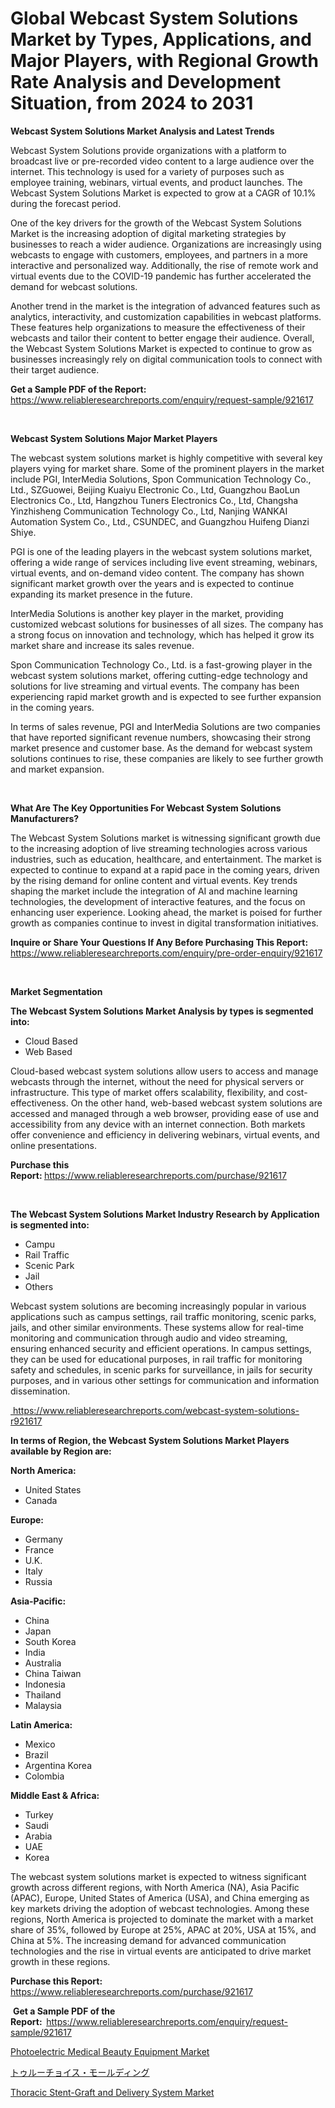 <p><h1>Global Webcast System Solutions Market by Types, Applications, and Major Players, with Regional Growth Rate Analysis and Development Situation, from 2024 to 2031</h1></p><p><strong>Webcast System Solutions Market Analysis and Latest Trends</strong></p>
<p><p>Webcast System Solutions provide organizations with a platform to broadcast live or pre-recorded video content to a large audience over the internet. This technology is used for a variety of purposes such as employee training, webinars, virtual events, and product launches. The Webcast System Solutions Market is expected to grow at a CAGR of 10.1% during the forecast period. </p><p>One of the key drivers for the growth of the Webcast System Solutions Market is the increasing adoption of digital marketing strategies by businesses to reach a wider audience. Organizations are increasingly using webcasts to engage with customers, employees, and partners in a more interactive and personalized way. Additionally, the rise of remote work and virtual events due to the COVID-19 pandemic has further accelerated the demand for webcast solutions.</p><p>Another trend in the market is the integration of advanced features such as analytics, interactivity, and customization capabilities in webcast platforms. These features help organizations to measure the effectiveness of their webcasts and tailor their content to better engage their audience. Overall, the Webcast System Solutions Market is expected to continue to grow as businesses increasingly rely on digital communication tools to connect with their target audience.</p></p>
<p><strong>Get a Sample PDF of the Report:&nbsp;</strong> <a href="https://www.reliableresearchreports.com/enquiry/request-sample/921617">https://www.reliableresearchreports.com/enquiry/request-sample/921617</a></p>
<p>&nbsp;</p>
<p><strong>Webcast System Solutions Major Market Players</strong></p>
<p><p>The webcast system solutions market is highly competitive with several key players vying for market share. Some of the prominent players in the market include PGI, InterMedia Solutions, Spon Communication Technology Co., Ltd., SZGuowei, Beijing Kuaiyu Electronic Co., Ltd, Guangzhou BaoLun Electronics Co., Ltd, Hangzhou Tuners Electronics Co., Ltd, Changsha Yinzhisheng Communication Technology Co., Ltd, Nanjing WANKAI Automation System Co., Ltd., CSUNDEC, and Guangzhou Huifeng Dianzi Shiye.</p><p>PGI is one of the leading players in the webcast system solutions market, offering a wide range of services including live event streaming, webinars, virtual events, and on-demand video content. The company has shown significant market growth over the years and is expected to continue expanding its market presence in the future.</p><p>InterMedia Solutions is another key player in the market, providing customized webcast solutions for businesses of all sizes. The company has a strong focus on innovation and technology, which has helped it grow its market share and increase its sales revenue.</p><p>Spon Communication Technology Co., Ltd. is a fast-growing player in the webcast system solutions market, offering cutting-edge technology and solutions for live streaming and virtual events. The company has been experiencing rapid market growth and is expected to see further expansion in the coming years.</p><p>In terms of sales revenue, PGI and InterMedia Solutions are two companies that have reported significant revenue numbers, showcasing their strong market presence and customer base. As the demand for webcast system solutions continues to rise, these companies are likely to see further growth and market expansion.</p></p>
<p>&nbsp;</p>
<p><strong>What Are The Key Opportunities For Webcast System Solutions Manufacturers?</strong></p>
<p><p>The Webcast System Solutions market is witnessing significant growth due to the increasing adoption of live streaming technologies across various industries, such as education, healthcare, and entertainment. The market is expected to continue to expand at a rapid pace in the coming years, driven by the rising demand for online content and virtual events. Key trends shaping the market include the integration of AI and machine learning technologies, the development of interactive features, and the focus on enhancing user experience. Looking ahead, the market is poised for further growth as companies continue to invest in digital transformation initiatives.</p></p>
<p><strong>Inquire or Share Your Questions If Any Before Purchasing This Report:</strong> <a href="https://www.reliableresearchreports.com/enquiry/pre-order-enquiry/921617">https://www.reliableresearchreports.com/enquiry/pre-order-enquiry/921617</a></p>
<p>&nbsp;</p>
<p><strong>Market Segmentation</strong></p>
<p><strong>The Webcast System Solutions Market Analysis by types is segmented into:</strong></p>
<p><ul><li>Cloud Based</li><li>Web Based</li></ul></p>
<p><p>Cloud-based webcast system solutions allow users to access and manage webcasts through the internet, without the need for physical servers or infrastructure. This type of market offers scalability, flexibility, and cost-effectiveness. On the other hand, web-based webcast system solutions are accessed and managed through a web browser, providing ease of use and accessibility from any device with an internet connection. Both markets offer convenience and efficiency in delivering webinars, virtual events, and online presentations.</p></p>
<p><strong>Purchase this Report:&nbsp;</strong><a href="https://www.reliableresearchreports.com/purchase/921617">https://www.reliableresearchreports.com/purchase/921617</a></p>
<p>&nbsp;</p>
<p><strong>The Webcast System Solutions Market Industry Research by Application is segmented into:</strong></p>
<p><ul><li>Campu</li><li>Rail Traffic</li><li>Scenic Park</li><li>Jail</li><li>Others</li></ul></p>
<p><p>Webcast system solutions are becoming increasingly popular in various applications such as campus settings, rail traffic monitoring, scenic parks, jails, and other similar environments. These systems allow for real-time monitoring and communication through audio and video streaming, ensuring enhanced security and efficient operations. In campus settings, they can be used for educational purposes, in rail traffic for monitoring safety and schedules, in scenic parks for surveillance, in jails for security purposes, and in various other settings for communication and information dissemination.</p></p>
<p><a href="https://www.reliableresearchreports.com/webcast-system-solutions-r921617">&nbsp;https://www.reliableresearchreports.com/webcast-system-solutions-r921617</a></p>
<p><strong>In terms of Region, the Webcast System Solutions Market Players available by Region are:</strong></p>
<p>
    <p> <strong> North America: </strong>
        <ul>
            <li>United States</li>
            <li>Canada</li>
        </ul>
        </p> 
    <p> <strong> Europe: </strong>
        <ul>
            <li>Germany</li>
            <li>France</li>
            <li>U.K.</li>
            <li>Italy</li>
            <li>Russia</li>
        </ul>
        </p> 
    <p> <strong> Asia-Pacific: </strong>
        <ul>
            <li>China</li>
            <li>Japan</li>
            <li>South Korea</li>
            <li>India</li>
            <li>Australia</li>
            <li>China Taiwan</li>
            <li>Indonesia</li>
            <li>Thailand</li>
            <li>Malaysia</li>
        </ul>
        </p> 
    <p> <strong> Latin America: </strong>
        <ul>
            <li>Mexico</li>
            <li>Brazil</li>
            <li>Argentina Korea</li>
            <li>Colombia</li>
        </ul>
        </p> 
    <p> <strong> Middle East & Africa: </strong>
        <ul>
            <li>Turkey</li>
            <li>Saudi</li>
            <li>Arabia</li>
            <li>UAE</li>
            <li>Korea</li>
        </ul>
    </p>
    </p>
<p><p>The webcast system solutions market is expected to witness significant growth across different regions, with North America (NA), Asia Pacific (APAC), Europe, United States of America (USA), and China emerging as key markets driving the adoption of webcast technologies. Among these regions, North America is projected to dominate the market with a market share of 35%, followed by Europe at 25%, APAC at 20%, USA at 15%, and China at 5%. The increasing demand for advanced communication technologies and the rise in virtual events are anticipated to drive market growth in these regions.</p></p>
<p><strong>Purchase this Report: </strong><a href="https://www.reliableresearchreports.com/purchase/921617">https://www.reliableresearchreports.com/purchase/921617</a></p>
<p>&nbsp;<strong>Get a Sample PDF of the Report:&nbsp;&nbsp;</strong><a href="https://www.reliableresearchreports.com/enquiry/request-sample/921617">https://www.reliableresearchreports.com/enquiry/request-sample/921617</a></p>
<p><strong></strong></p>
<p><p><a href="https://github.com/RyleeBauch2023/Market-Research-Report-List-2/blob/main/photoelectric-medical-beauty-equipment-market.md">Photoelectric Medical Beauty Equipment Market</a></p><p><a href="https://github.com/KenyonJohns/Market-Research-Report-List-1/blob/main/7626671175189.md">トゥルーチョイス・モールディング</a></p><p><a href="https://github.com/jodemen/Market-Research-Report-List-3/blob/main/thoracic-stent-graft-and-delivery-system-market.md">Thoracic Stent-Graft and Delivery System Market</a></p></p>